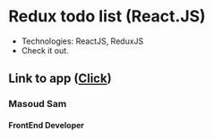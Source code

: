 # Redux todo list (React.JS)
- Technologies: ReactJS, ReduxJS
- Check it out.
## Link to app ([Click]())

### Masoud Sam
#### FrontEnd Developer